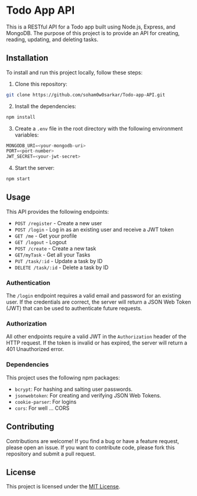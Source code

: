 # Todo App API

This is a RESTful API for a Todo app built using Node.js, Express, and MongoDB. The purpose of this project is to provide an API for creating, reading, updating, and deleting tasks.

## Installation

To install and run this project locally, follow these steps:

1. Clone this repository:
```bash
git clone https://github.com/soham0w0sarkar/Todo-app-API.git
```

2. Install the dependencies:
```bash
npm install
```

3. Create a `.env` file in the root directory with the following environment variables:
```javascript
MONGODB_URI=<your-mongodb-uri>
PORT=<port-number>
JWT_SECRET=<your-jwt-secret>
```

4. Start the server:

```bash
npm start
```


## Usage

This API provides the following endpoints:

- `POST /register` - Create a new user
- `POST /login` - Log in as an existing user and receive a JWT token
- `GET /me` - Get your profile
- `GET /logout` - Logout
- `POST /create` - Create a new task
- `GET/myTask` - Get all your Tasks
- `PUT /task/:id` - Update a task by ID
- `DELETE /task/:id` - Delete a task by ID

### Authentication

The `/login` endpoint requires a valid email and password for an existing user. If the credentials are correct, the server will return a JSON Web Token (JWT) that can be used to authenticate future requests.

### Authorization

All other endpoints require a valid JWT in the `Authorization` header of the HTTP request. If the token is invalid or has expired, the server will return a 401 Unauthorized error.

### Dependencies

This project uses the following npm packages:

- `bcrypt`: For hashing and salting user passwords.
- `jsonwebtoken`: For creating and verifying JSON Web Tokens.
- `cookie-parser`: For logins
- `cors`: For well ... CORS

## Contributing

Contributions are welcome! If you find a bug or have a feature request, please open an issue. If you want to contribute code, please fork this repository and submit a pull request.

## License

This project is licensed under the [MIT License](LICENSE).




